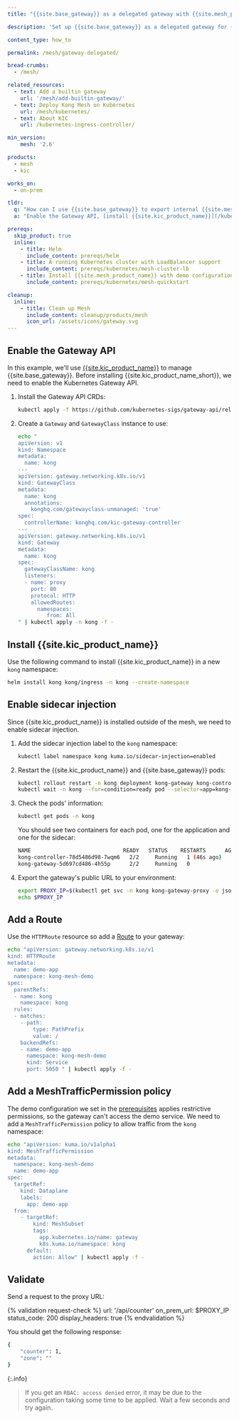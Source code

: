 ```yaml
---
title: "{{site.base_gateway}} as a delegated gateway with {{site.mesh_product_name}}"

description: 'Set up {{site.base_gateway}} as a delegated gateway for {{site.base_product}} to expose internal services to external traffic.'

content_type: how_to

permalink: /mesh/gateway-delegated/

bread-crumbs: 
  - /mesh/

related_resources:
  - text: Add a builtin gateway
    url: '/mesh/add-builtin-gateway/'
  - text: Deploy Kong Mesh on Kubernetes
    url: /mesh/kubernetes/
  - text: About KIC
    url: /kubernetes-ingress-controller/

min_version:
    mesh: '2.6'

products:
  - mesh
  - kic

works_on:
  - on-prem

tldr:
  q: "How can I use {{site.base_gateway}} to export internal {{site.mesh_product_name}} services to external traffic?"
  a: "Enable the Gateway API, [install {{site.kic_product_name}}](/kubernetes-ingress-controller/install/), enable sidecar injection on the namespace associated with {{site.kic_product_name_short}}, and restart the {{site.kic_product_name_short}} and {{site.base_gateway}} pods. Make sure that your mesh is configured to allow external traffic using a `MeshTrafficPermission` policy."

prereqs:
  skip_product: true
  inline:
    - title: Helm
      include_content: prereqs/helm
    - title: A running Kubernetes cluster with LoadBalancer support
      include_content: prereqs/kubernetes/mesh-cluster-lb
    - title: Install {{site.mesh_product_name}} with demo configuration
      include_content: prereqs/kubernetes/mesh-quickstart

cleanup:
  inline:
    - title: Clean up Mesh
      include_content: cleanup/products/mesh
      icon_url: /assets/icons/gateway.svg
---
```


## Enable the Gateway API

In this example, we'll use [{{site.kic_product_name}}](/kubernetes-ingress-controller/) to manage {{site.base_gateway}}. Before installing {{site.kic_product_name_short}}, we need to enable the Kubernetes Gateway API.

1. Install the Gateway API CRDs:

   ```sh
   kubectl apply -f https://github.com/kubernetes-sigs/gateway-api/releases/download/v1.3.0/standard-install.yaml
   ```

1. Create a `Gateway` and `GatewayClass` instance to use:

   ```sh
   echo "
   apiVersion: v1
   kind: Namespace
   metadata:
     name: kong
   ---
   apiVersion: gateway.networking.k8s.io/v1
   kind: GatewayClass
   metadata:
     name: kong
     annotations:
       konghq.com/gatewayclass-unmanaged: 'true'
   spec:
     controllerName: konghq.com/kic-gateway-controller
   ---
   apiVersion: gateway.networking.k8s.io/v1
   kind: Gateway
   metadata:
     name: kong
   spec:
     gatewayClassName: kong
     listeners:
     - name: proxy
       port: 80
       protocol: HTTP
       allowedRoutes:
         namespaces:
            from: All
   " | kubectl apply -n kong -f -
   ```

## Install {{site.kic_product_name}}

Use the following command to install {{site.kic_product_name}} in a new `kong` namespace:

```sh
helm install kong kong/ingress -n kong --create-namespace
```

## Enable sidecar injection

Since {{site.kic_product_name}} is installed outside of the mesh, we need to enable sidecar injection.

1. Add the sidecar injection label to the `kong` namespace:

   ```sh
   kubectl label namespace kong kuma.io/sidecar-injection=enabled
   ```

1. Restart the {{site.kic_product_name}} and {{site.base_gateway}} pods:

   ```sh
   kubectl rollout restart -n kong deployment kong-gateway kong-controller
   kubectl wait -n kong --for=condition=ready pod --selector=app=kong-controller --timeout=90s
   ```

1. Check the pods' information:
   
   ```sh
   kubectl get pods -n kong
   ```
   
   You should see two containers for each pod, one for the application and one for the sidecar:
   
   ```sh
   NAME                             READY   STATUS    RESTARTS      AGE
   kong-controller-78d5486d98-7wqm6   2/2     Running   1 (46s ago)   49s
   kong-gateway-5d697cd486-4h55p      2/2     Running   0             49s
   ```

1. Export the gateway's public URL to your environment:

   ```sh
   export PROXY_IP=$(kubectl get svc -n kong kong-gateway-proxy -o jsonpath='{.status.loadBalancer.ingress[0].ip}')
   echo $PROXY_IP
   ```

## Add a Route

Use the `HTTPRoute` resource so add a [Route](/gateway/entities/route/) to your gateway:

```sh
echo "apiVersion: gateway.networking.k8s.io/v1
kind: HTTPRoute
metadata:
  name: demo-app
  namespace: kong-mesh-demo
spec:
  parentRefs:
  - name: kong
    namespace: kong
  rules:
  - matches:
    - path:
        type: PathPrefix
        value: /
    backendRefs:
    - name: demo-app
      namespace: kong-mesh-demo
      kind: Service
      port: 5050 " | kubectl apply -f -
```

## Add a MeshTrafficPermission policy

The demo configuration we set in the [prerequisites](#install-kong-mesh-with-demo-configuration) applies restrictive permissions, so the gateway can't access the demo service. We need to add a `MeshTrafficPermission` policy to allow traffic from the `kong` namespace:

```sh
echo "apiVersion: kuma.io/v1alpha1
kind: MeshTrafficPermission
metadata:
  namespace: kong-mesh-demo 
  name: demo-app
spec:
  targetRef:
    kind: Dataplane
    labels:
      app: demo-app
  from:
    - targetRef:
        kind: MeshSubset
        tags:
          app.kubernetes.io/name: gateway
          k8s.kuma.io/namespace: kong
      default:
        action: Allow" | kubectl apply -f -
```

## Validate

Send a request to the proxy URL:

<!--vale off -->
{% validation request-check %}
url: '/api/counter'
on_prem_url: $PROXY_IP
status_code: 200
display_headers: true
{% endvalidation %}
<!--vale on -->

You should get the following response:
```sh
{
    "counter": 1,
    "zone": ""
}
```

{:.info}
> If you get an `RBAC: access denied` error, it may be due to the configuration taking some time to be applied. Wait a few seconds and try again.